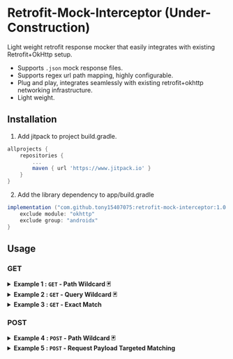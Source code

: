 
# Retrofit-Mock-Interceptor  (Under-Construction)

Light weight retrofit response mocker that easily integrates with existing Retrofit+OkHttp setup.

- Supports `.json` mock response files.
- Supports regex url path mapping, highly configurable.
- Plug and play, integrates seamlessly with existing retrofit+okhttp networking infrastructure.
- Light weight.

## Installation
1. Add jitpack to project build.gradle.
```gradle
allprojects {
    repositories {
        ...
        maven { url 'https://www.jitpack.io' }
    }
}
```
2. Add the library dependency to app/build.gradle

```gradle
implementation ("com.github.tony15407075:retrofit-mock-interceptor:1.0.1") {
    exclude module: "okhttp"
    exclude group: "androidx"
}
```

## Usage
### GET
<details><summary><b>Example 1 : <code>GET</code> - Path Wildcard 🃏</b></summary>
<p>

1.  Suppose you have defined this retrofit `GET` request in your app.
```kotlin
// Suppose full url = https://www.base_url.com/user/{id}
@GET("user/{id}")
fun getUser(@Path("id") id: String) : Call<User>
```

2.  To mock the above `GET` request, you need to map it to a `GetRequestMock`, with the proper regex pattern.
```kotlin
class GetUserMockSuccess : GetRequestMock {

    override fun urlPattern(): Pattern {
        // https://www.base_url.com/user/2 --> Match
        // https://www.base_url.com/user/10 --> Match
        // https://www.base_url.com/user/223 --> Match
        // https://www.base_url.com/user/tommy --> Non_Match

        // Mock class maps to below url pattern
        return Pattern.compile("https://www.base_url.com/user/[0-9]+")
    }

    override fun response(): MockResponse {
        // Returns this [MockResponse] upon successfully intercepting request with url pattern defined above
        return GetUserMockResponse()
    }
}
```

3.  Next define a corresponding `MockResponse` object.
```kotlin
class GetUserMockResponse : MockResponse {
    override fun fileResId(): Int {
        // .json file of the mock response
        return R.raw.get_user_mock_response
    }

    override fun statusCode(): Int {
        // status code of the response
        return 200
    }
}
```

4.  Create a `get_user_mock_response.json` your resources `/res/raw/` directory.  [examples](https://github.com/tony15407075/retrofit-mock-interceptor/blob/master/app/src/debug/res/raw/test_mock_get_success.json).

5.  Populate the `get_user_mock_response.json`.

```json
{
    "name" :  "name-mock",
    "message" : "message-mock",
    "id" :  23,
    "age" : 30
}
```

6.  Add `MockInterceptor` to your retrofit's `OkHttpClient` configuration.
```kotlin
val mockRequests = listOf<MockRequest>(
    GetUserMockSuccess()
    // Add additional MockRequests to this list
)

// resources = context.getResources()
val mockInterceptor = MockInterceptor(resources, mockRequests)

OkHttpClient okHttpClient = new OkHttpClient.Builder()
    .addInterceptor(mockInterceptor)
    .build();

Retrofit retrofit = new Retrofit.Builder()
    .baseUrl("your_api_base_url")
    .client(okHttpClient)
    .build();
```

7.  Done!  Now every retrofit `Get` request with url pattern matching `https://www.base_url.com/user/[0-9]+`, you will receive the mock response object define in ***step 5***.
</p>
</details>



<details><summary><b>Example 2 : <code>GET</code> - Query Wildcard 🃏</b></summary>
<p>

1.  Suppose you have defined this retrofit `GET` request in your app.
```kotlin
// Suppose full url = https://www.base_url.com/user?name=steve&age=21
@GET("user")
fun getUser(@Query("name") name: String, 
            @Query("age") age: Int) : Call<User>
```

2.  To mock the above `GET` request, you need to map it to a `GetRequestMock`, with the proper regex pattern.
```kotlin
class QueryUserMockSuccess : GetRequestMock {

    override fun urlPattern(): Pattern {
        // https://www.base_url.com/user?name=steve&age=21  => match
        // https://www.base_url.com/user?name=john&age=1    => match
        // https://www.base_url.com/user?name=Chris&age=32  => match
        
        // *Important* query symbol "?" must be wrapped around square brackets [?]
        return Pattern.compile("https://www.base_url.com/user[?]name=[a-zA-Z]+&age=[0-9]+")
    }

    override fun response(): MockResponse {
        // Returns this [MockResponse] upon successfully intercepting request with url pattern defined above
        return QueryUserMockResponse()
    }
}
```

3.  Next define a corresponding `MockResponse` object.
```kotlin
class QueryUserMockResponse : MockResponse {
    override fun fileResId(): Int {
        // .json file of the mock response
        return R.raw.query_user_mock_response
    }

    override fun statusCode(): Int {
        // status code of the response
        return 200
    }
}
```

4.  Create a `query_user_mock_response.json` your resources `/res/raw/` directory.  [examples](https://github.com/tony15407075/retrofit-mock-interceptor/blob/master/app/src/debug/res/raw/test_mock_get_success.json).

5.  Populate the `get_user_mock_response.json`.

```json
{
    "name" :  "name-mock",
    "message" : "message-mock",
    "id" :  23,
    "age" : 30
}
```

6.  Add `MockInterceptor` to your retrofit's `OkHttpClient` configuration.
```kotlin
val mockRequests = listOf<MockRequest>(
    QueryUserMockSuccess()
    // Add additional MockRequests to this list
)

// resources = context.getResources()
val mockInterceptor = MockInterceptor(resources, mockRequests)

OkHttpClient okHttpClient = new OkHttpClient.Builder()
    .addInterceptor(mockInterceptor)
    .build();

Retrofit retrofit = new Retrofit.Builder()
    .baseUrl("your_api_base_url")
    .client(okHttpClient)
    .build();
```

7.  Done!  Now every retrofit `Get` request with url pattern matching `https://www.base_url.com/user[?]name=[a-zA-Z]+&age=[0-9]+`, you will receive the mock response object define in ***step 5***.

</p>
</details>



<details><summary><b>Example 3 : <code>GET</code> - Exact Match</b></summary>
<p>

1.  Suppose you have defined this retrofit `GET` request in your app.
```kotlin
// Suppose full url = https://www.base_url.com/user?name=steve&age=21
@GET("user")
fun getUser(@Query("name") name: String, 
            @Query("age") age: Int) : Call<User>
```

2.  To mock the above `GET` request for a specific user `{name="%John%", age=-12}`.  First define the corresponding `GetRequestMock`.  

#### *Important !!* - For exact query/path matching make sure you include special characters (*&^%%# ... etc) for the unique query/path values.  This is require to differentiate between potential colliding wildcard (`*`) and unique url patterns.  Failure to do so might result in the wrong mock response object being returned.

#### ex
:black_joker: `Wildcard (*) pattern        : "https://www.base_url.com/user[?]name=[a-zA-Z]+&age=[0-9]+"`\
:x: `Exact Pattern   : "https://www.base_url.com/user[?]name=John&age=23" // Will get swallowed up by above regex pattern`\
:heavy_check_mark: `Exact Pattern:     : "https://www.base_url.com/user[?]name=#John#&age=-23"`


```kotlin
class QueryUserMockSuccess : GetRequestMock {
    override fun urlPattern(): Pattern {
        val uniqueName = "%John%"
        val uniqueAge = -12
        
        // *Important* query symbol "?" must be wrapped around square brackets [?]
        return Pattern.compile("https://www.base_url.com/user[?]name=${uniqueName}&age=${uniqueAge}")
    }

    override fun response(): MockResponse {
        // Returns this [MockResponse] upon successfully intercepting request with url pattern defined above
        return QueryUserMockResponse()
    }
}
```

</p>
</details>

### POST

<details><summary><b>Example 4 : <code>POST</code> - Path Wildcard 🃏</b></summary>
<p>

1.  Suppose you have defined this retrofit `POST` request in your app.  
```kotlin  
// Suppose full url = https://www.base_url.com/user/12448  
@POST("user/{id}")  
fun createUser(@Path("id") int id, userPayload: UserPayload)
```  
2.  To mock the above `POST` request for any user `id`.  First define a `PostRequestMock`.  
```kotlin  
class PostUserMockSuccess : PostRequestMock {  
  
    override fun urlPattern(): Pattern {  
        return Pattern.compile("https://www.base_url.com/user/[0-9]+")  
    }  
  
    override fun response(): MockResponse {  
        return PostUserMockResponse()  
    }  
}  
```  
  
3.  Next define a corresponding `MockResponse` object.  
```kotlin  
class PostUserMockResponse : MockResponse {  
    override fun fileResId(): Int {  
        // .json file of the mock response    
        return R.raw.post_user_mock_response  
	}  
  
    override fun statusCode(): Int {  
        // status code of the response    
        return 200  
	}
}  
```  
4.  Create a `post_user_mock_response.json` your resources `/res/raw/` directory.  [examples](https://github.com/tony15407075/retrofit-mock-interceptor/blob/master/app/src/debug/res/raw/test_mock_get_success.json).  
  
5.  Populate the `post_user_mock_response.json`.  
  
```json  
{  
    "message" : "successfully created user with {id}"  
}  
```  
6.  Add `MockInterceptor` to your retrofit's `OkHttpClient` configuration.  
```kotlin  
val mockRequests = listOf<MockRequest>(  
    PostUserMockSuccess()  
    // Add additional MockRequests to this list  
)  
  
// resources = context.getResources()  
val mockInterceptor = MockInterceptor(resources, mockRequests)  
  
OkHttpClient okHttpClient = new OkHttpClient.Builder()  
	.addInterceptor(mockInterceptor)  
	.build();  
  
Retrofit retrofit = new Retrofit.Builder()  
	.baseUrl("your_api_base_url")  
	.client(okHttpClient)  
	.build();  
```  
  
7.  Done!  Now every retrofit `Post` request with **any user payload** for url pattern matching `https://www.base_url.com/user/[0-9]+`, you will receive the mock response object define in ***step 5***.
</p>
</details>



<details><summary><b>Example 5 : <code>POST</code> - Request Payload Targeted Matching  </b></summary>
<p>

1.  Suppose you have defined this retrofit  `POST`  request in your app.
```kotlin
// Suppose full url = https://www.base_url.com/user/12448  
@POST("user/{id}")  
fun createUser(@Path("id") int id, userPayload: UserPayload)
```
2. Now suppose you only want to mock the above `Post` for a specific userPayload.
```json
// Post request userPayload
{
	"name" : "John",
	"country" : "Canada",
	"age" : 23
}
```

3.  To mock the above `POST` request for a specific request payload, first create a `PostRequestMock` then `@override` the `customMatcher()`   and define a customised match logic.
```kotlin
class PostUserMockSuccess : PostRequestMock {  
  
    override fun urlPattern(): Pattern {  
        return Pattern.compile("https://www.base_url.com/user/[0-9]+")  
    }  
  
    override fun response(): MockResponse {  
        return PostUserMockResponse()  
    }

	/**
	  *  Define custom logic for matching mock with specific post request payload.
	  *  @Returns 
	  *        [true] if match is satisfied
	  *        [false] otherwise
	  */	
	override fun customMatcher(requestBody: String): Boolean {  
		// requestBody is the post requst payload in string, you might want to convert it
		// to a Kotlin/Java object for easier processing.  I used Gson() here, but any other
		// json parser is okay as well.
	    val postPayload= Gson().fromJson(requestBody, UserPostRequestPayload::class.java)  
	    
	    return postPayload.name == "John" &&
			   postPayload.country == "Canada" &&
			   postPayload.age == 23
	}
}  
```  
*The remaining steps (4,5,6,7) are the same as* **Example #4***

</p>
</details>



